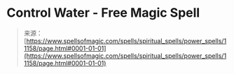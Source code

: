 <!--yml
category: 未分类
date: 2024-06-12 18:48:11
-->

# Control Water - Free Magic Spell

> 来源：[https://www.spellsofmagic.com/spells/spiritual_spells/power_spells/11158/page.html#0001-01-01](https://www.spellsofmagic.com/spells/spiritual_spells/power_spells/11158/page.html#0001-01-01)